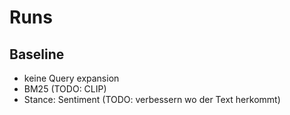 # Runs

## Baseline

- keine Query expansion
- BM25 (TODO: CLIP)
- Stance: Sentiment (TODO: verbessern wo der Text herkommt)
